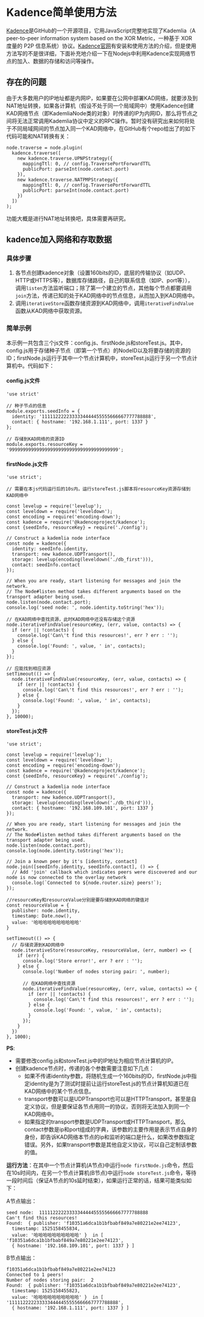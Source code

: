 # Kadence简单使用方法

[Kadence](https://github.com/kadence/kadence)是GitHub的一个开源项目，它用JavaScript完整地实现了Kademlia（A peer-to-peer information system based on the XOR Metric，一种基于 XOR 度量的 P2P 信息系统）协议。[Kadence官网](https://kadence.github.io/)有安装和使用方法的介绍，但是使用方法写的不是很详细，下面补充地介绍一下在Nodejs中利用Kadence实现网络节点的加入、数据的存储和访问等操作。

## 存在的问题

由于大多数用户的IP地址都是内网IP，如果要在公网中部署KAD网络，就要涉及到NAT地址转换，如果各计算机（假设不处于同一个局域网中）使用Kadence创建KAD网络节点（即KademliaNode类的对象）时传递的IP为内网ID，那么将节点之间将无法正常调用Kademlia协议中定义的RPC操作。暂时没有研究出来如何将处于不同局域网间的节点加入同一个KAD网络中，在GitHub有个repo给出了的如下代码可能和NAT转换有关：

```
node.traverse = node.plugin(
  kadence.traverse([
    new kadence.traverse.UPNPStrategy({
      mappingTtl: 0, // config.TraversePortForwardTTL
      publicPort: parseInt(node.contact.port)
    }),
    new kadence.traverse.NATPMPStrategy({
      mappingTtl: 0, // config.TraversePortForwardTTL
      publicPort: parseInt(node.contact.port)
    })
  ])
);
```

功能大概是进行NAT地址转换吧，具体需要再研究。

## kadence加入网络和存取数据

### 具体步骤

1. 各节点创建kadence对象（设置160bits的ID，底层的传输协议（如UDP、HTTP或HTTPS等），数据库存储路径，自己的联系信息（如IP、port等）），调用`listen`方法监听端口；除了第一个建立的节点，其他每个节点都要调用`join`方法，传递已知的处于KAD网络中的节点信息，从而加入到KAD网络中。
2. 调用`iterativeStore`函数存储资源到KAD网络中，调用`iterativeFindValue`函数从KAD网络中获取资源。

### 简单示例

本示例一共包含三个js文件：config.js、firstNode.js和storeTest.js。其中，config.js用于存储种子节点（即第一个节点）的NodeID以及将要存储的资源的ID；firstNode.js运行于其中一个节点计算机中，storeTest.js运行于另一个节点计算机中。代码如下：

#### config.js文件

```
'use strict'

// 种子节点的信息
module.exports.seedInfo = {
  identity: '1111122222333334444455555666667777788888',
  contact: { hostname: '192.168.1.111', port: 1337 }
};

// 存储到KAD网络的资源ID
module.exports.resourceKey = '9999999999999999999999999999999999999999';
```

#### firstNode.js文件

```
'use strict';

// 需要在本js代码运行后的10s内，运行storeTest.js脚本将resourceKey资源存储到KAD网络中

const levelup = require('levelup');
const leveldown = require('leveldown');
const encoding = require('encoding-down');
const kadence = require('@kadenceproject/kadence');
const {seedInfo, resourceKey} = require('./config');

// Construct a kademlia node interface
const node = kadence({
  identity: seedInfo.identity,
  transport: new kadence.UDPTransport(),
  storage: levelup(encoding(leveldown('./db_first'))),
  contact: seedInfo.contact
});

// When you are ready, start listening for messages and join the network.
// The Node#listen method takes different arguments based on the transport adapter being used.
node.listen(node.contact.port);
console.log('seed node: ', node.identity.toString('hex'));

// 在KAD网络中查找资源，此时KAD网络中还没有存储这个资源
node.iterativeFindValue(resourceKey, (err, value, contacts) => {
  if (err || !contacts) { 
    console.log('Can\'t find this resources!', err ? err : '');
  } else {
    console.log('Found: ', value, ' in', contacts);
  }
});

// 应能找到相应资源
setTimeout(() => {
  node.iterativeFindValue(resourceKey, (err, value, contacts) => {
    if (err || !contacts) { 
      console.log('Can\'t find this resources!', err ? err : '');
    } else {
      console.log('Found: ', value, ' in', contacts);
    }
  });
}, 10000);

```

#### storeTest.js文件

```
'use strict';

const levelup = require('levelup');
const leveldown = require('leveldown');
const encoding = require('encoding-down');
const kadence = require('@kadenceproject/kadence');
const {seedInfo, resourceKey} = require('./config');

// Construct a kademlia node interface
const node = kadence({
  transport: new kadence.UDPTransport(),
  storage: levelup(encoding(leveldown('./db_third'))),
  contact: { hostname: '192.168.109.101', port: 1337 }
});

// When you are ready, start listening for messages and join the network.
// The Node#listen method takes different arguments based on the transport adapter being used.
node.listen(node.contact.port);
console.log(node.identity.toString('hex'));

// Join a known peer by it's [identity, contact]
node.join([seedInfo.identity, seedInfo.contact], () => {
  // Add 'join' callback which indicates peers were discovered and our node is now connected to the overlay network
  console.log(`Connected to ${node.router.size} peers!`);
});

//resourceKey和resourceValue分别是要存储到KAD网络的键值对
const resourceValue = {
  publisher: node.identity,
  timestamp: Date.now(),
  value: '哈哈哈哈哈哈哈哈哈哈'
}

setTimeout(() => {
  // 存储资源到KAD网络中
  node.iterativeStore(resourceKey, resourceValue, (err, number) => {
    if (err) { 
      console.log('Store error!', err ? err : '');
    } else {
      console.log('Number of nodes storing pair: ', number);

      // 在KAD网络中查找资源
      node.iterativeFindValue(resourceKey, (err, value, contacts) => {
        if (err || !contacts) { 
          console.log('Can\'t find this resources!', err ? err : '');
        } else {
          console.log('Found: ', value, ' in', contacts);
        }
      });
    }
  })
}, 1000);
```
**PS**:
- 需要修改config.js和storeTest.js中的IP地址为相应节点计算机的IP。
- 创建kadence节点时，传递的各个参数需要注意如下几点：
  - 如果不传递identity参数，将随机生成一个160bits的ID，firstNode.js中指定identity是为了测试时提前让运行storeTest.js的节点计算机知道已在KAD网络中的某个节点信息。
  - transport参数可以是UDPTransport也可以是HTTPTransport，甚至是自定义协议，但是要保证各节点用同一的协议，否则将无法加入到同一个KAD网络中。
  - 如果指定的transport参数是UDPTransport或HTTPTransport，那么contact参数是ip和port组成的字典，该参数的主要作用是表示节点自身的身份，即告诉KAD网络本节点的ip和监听的端口是什么，如果改参数指定错误。另外，如果transport参数是其他自定义协议，可以自己定制该参数的值。

**运行方法**：在其中一个节点计算机(A节点)中运行`node firstNode.js`命令，然后在10s时间内，在另一个节点计算机(B节点)中运行`node storeTest.js`命令，等待一段时间后（保证A节点的10s延时结束），如果运行正常的话，结果可能类似如下：

A节点输出：

```
seed node:  1111122222333334444455555666667777788888
Can't find this resources!
Found:  { publisher: 'f10351a6dca1b1bfbabf849a7e80221e2ee74123',
  timestamp: 1525158455834,
  value: '哈哈哈哈哈哈哈哈哈哈' }  in [ 'f10351a6dca1b1bfbabf849a7e80221e2ee74123',
  { hostname: '192.168.109.101', port: 1337 } ]
```

B节点输出：

```
f10351a6dca1b1bfbabf849a7e80221e2ee74123
Connected to 1 peers!
Number of nodes storing pair:  2
Found:  { publisher: 'f10351a6dca1b1bfbabf849a7e80221e2ee74123',
  timestamp: 1525158455823,
  value: '哈哈哈哈哈哈哈哈哈哈' }  in [ '1111122222333334444455555666667777788888',
  { hostname: '192.168.1.111', port: 1337 } ]
```
